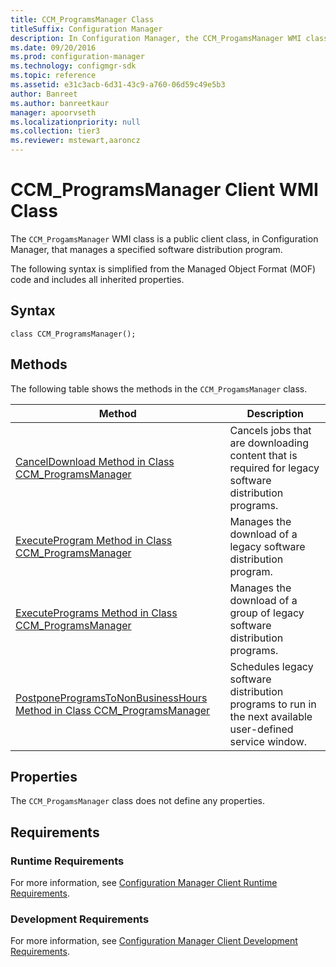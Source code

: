 ```yaml
---
title: CCM_ProgramsManager Class
titleSuffix: Configuration Manager
description: In Configuration Manager, the CCM_ProgamsManager WMI class is a public client class that manages a specified software distribution program.
ms.date: 09/20/2016
ms.prod: configuration-manager
ms.technology: configmgr-sdk
ms.topic: reference
ms.assetid: e31c3acb-6d31-43c9-a760-06d59c49e5b3
author: Banreet
ms.author: banreetkaur
manager: apoorvseth
ms.localizationpriority: null
ms.collection: tier3
ms.reviewer: mstewart,aaroncz 
---
```

# CCM_ProgramsManager Client WMI Class
The `CCM_ProgamsManager` WMI class is a public client class, in Configuration Manager, that manages a specified software distribution program.  

 The following syntax is simplified from the Managed Object Format (MOF) code and includes all inherited properties.  

## Syntax  

```  
class CCM_ProgramsManager();  
```  

## Methods  
 The following table shows the methods in the `CCM_ProgamsManager` class.  

|Method|Description|  
|-|-|  
|[CancelDownload Method in Class CCM_ProgramsManager](../../../../../develop/reference/core/clients/sdk/canceldownload-method-in-class-ccm_programsmanager.md)|Cancels jobs that are downloading content that is required for legacy software distribution programs.|  
|[ExecuteProgram Method in Class CCM_ProgramsManager](../../../../../develop/reference/core/clients/sdk/executeprogram-method-in-class-ccm_programsmanager.md)|Manages the download of a legacy software distribution program.|  
|[ExecutePrograms Method in Class CCM_ProgramsManager](../../../../../develop/reference/core/clients/sdk/executeprograms-method-in-class-ccm_programsmanager.md)|Manages the download of a group of legacy software distribution programs.|  
|[PostponeProgramsToNonBusinessHours Method in Class CCM_ProgramsManager](../../../../../develop/reference/core/clients/sdk/postponeprogramstononbusinesshours-method-in-class-ccm_programsmanager.md)|Schedules legacy software distribution programs to run in the next available user-defined service window.|  

## Properties  
 The `CCM_ProgamsManager` class does not define any properties.  

## Requirements  

### Runtime Requirements  
 For more information, see [Configuration Manager Client Runtime Requirements](../../../../../develop/core/reqs/client-runtime-requirements.md).  

### Development Requirements  
 For more information, see [Configuration Manager Client Development Requirements](../../../../../develop/core/reqs/client-development-requirements.md).  
